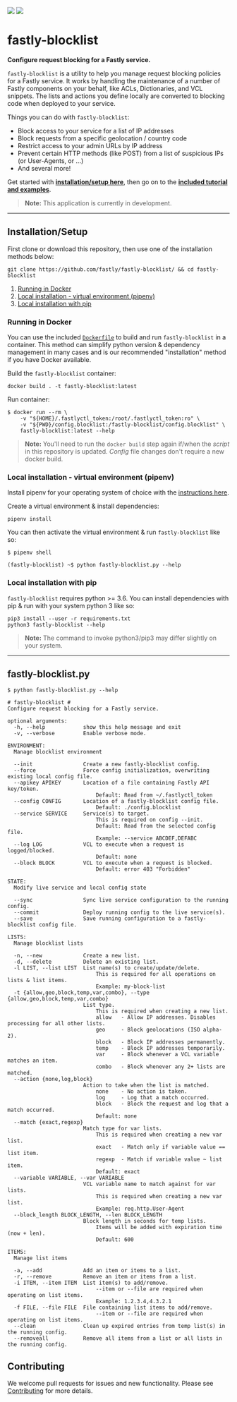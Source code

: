 ![](https://github.com/fastly/fastly-blocklist/workflows/prerelease/badge.svg)
![](https://github.com/fastly/fastly-blocklist/workflows/main/badge.svg)

# fastly-blocklist

**Configure request blocking for a Fastly service.**

`fastly-blocklist` is a utility to help you manage request blocking policies for a Fastly service. It works by handling the maintenance of a number of Fastly components on your behalf, like ACLs, Dictionaries, and VCL snippets. The lists and actions you define locally are converted to blocking code when deployed to your service.

Things you can do with `fastly-blocklist`:
* Block access to your service for a list of IP addresses
* Block requests from a specific geolocation / country code
* Restrict access to your admin URLs by IP address
* Prevent certain HTTP methods (like POST) from a list of suspicious IPs (or User-Agents, or ...)
* And several more!

Get started with [**installation/setup here**](#installationsetup), then go on to the [**included tutorial and examples**](docs/).

> **Note:** This application is currently in development.

---

## Installation/Setup

First clone or download this repository, then use one of the installation methods below:
```
git clone https://github.com/fastly/fastly-blocklist/ && cd fastly-blocklist
```

1. [Running in Docker](#running-in-docker)
1. [Local installation - virtual environment (pipenv)](#local-installation---virtual-environment-pipenv)
1. [Local installation with pip](#local-installation-with-pip)

### Running in Docker

You can use the included [`Dockerfile`](Dockerfile) to build and run `fastly-blocklist` in a container. This method can simplify python version & dependency management in many cases and is our recommended "installation" method if you have Docker available. 

Build the `fastly-blocklist` container:
```
docker build . -t fastly-blocklist:latest
```

Run container:
```
$ docker run --rm \
    -v "${HOME}/.fastlyctl_token:/root/.fastlyctl_token:ro" \
    -v "${PWD}/config.blocklist:/fastly-blocklist/config.blocklist" \
    fastly-blocklist:latest --help
```

> **Note:** You'll need to run the `docker build` step again if/when the _script_ in this repository is updated. _Config_ file changes don't require a new docker build.


### Local installation - virtual environment (pipenv)

Install pipenv for your operating system of choice with the [instructions here](https://docs.pipenv.org/en/latest/install/#installing-pipenv).

Create a virtual environment & install dependencies:
```
pipenv install
```

You can then activate the virtual environment & run `fastly-blocklist` like so:
```
$ pipenv shell

(fastly-blocklist) ~$ python fastly-blocklist.py --help
```

### Local installation with pip

`fastly-blocklist` requires python >= 3.6. You can install dependencies with pip & run with your system python 3 like so:

```
pip3 install --user -r requirements.txt
python3 fastly-blocklist --help
```

> **Note:** The command to invoke python3/pip3 may differ slightly on your system.

---

## fastly-blocklist.py

```
$ python fastly-blocklist.py --help

# fastly-blocklist #
Configure request blocking for a Fastly service.

optional arguments:
  -h, --help            show this help message and exit
  -v, --verbose         Enable verbose mode.

ENVIRONMENT:
  Manage blocklist environment

  --init                Create a new fastly-blocklist config.
  --force               Force config initialization, overwriting existing local config file.
  --apikey APIKEY       Location of a file containing Fastly API key/token.
                            Default: Read from ~/.fastlyctl_token
  --config CONFIG       Location of a fastly-blocklist config file.
                            Default: ./config.blocklist
  --service SERVICE     Service(s) to target.
                            This is required on config --init.
                            Default: Read from the selected config file.
                            Example: --service ABCDEF,DEFABC
  --log LOG             VCL to execute when a request is logged/blocked.
                            Default: none
  --block BLOCK         VCL to execute when a request is blocked.
                            Default: error 403 "Forbidden"

STATE:
  Modify live service and local config state

  --sync                Sync live service configuration to the running config.
  --commit              Deploy running config to the live service(s).
  --save                Save running configuration to a fastly-blocklist config file.

LISTS:
  Manage blocklist lists

  -n, --new             Create a new list.
  -d, --delete          Delete an existing list.
  -l LIST, --list LIST  List name(s) to create/update/delete.
                            This is required for all operations on lists & list items.
                            Example: my-block-list
  -t {allow,geo,block,temp,var,combo}, --type {allow,geo,block,temp,var,combo}
                        List type.
                            This is required when creating a new list.
                            allow   - Allow IP addresses. Disables processing for all other lists.
                            geo     - Block geolocations (ISO alpha-2).
                            block   - Block IP addresses permanently.
                            temp    - Block IP addresses temporarily.
                            var     - Block whenever a VCL variable matches an item.
                            combo   - Block whenever any 2+ lists are matched.
  --action {none,log,block}
                        Action to take when the list is matched.
                            none    - No action is taken.
                            log     - Log that a match occurred.
                            block   - Block the request and log that a match occurred.
                            Default: none
  --match {exact,regexp}
                        Match type for var lists.
                            This is required when creating a new var list.
                            exact   - Match only if variable value == list item.
                            regexp  - Match if variable value ~ list item.
                            Default: exact
  --variable VARIABLE, --var VARIABLE
                        VCL variable name to match against for var lists.
                            This is required when creating a new var list.
                            Example: req.http.User-Agent
  --block_length BLOCK_LENGTH, --len BLOCK_LENGTH
                        Block length in seconds for temp lists.
                            Items will be added with expiration time (now + len).
                            Default: 600

ITEMS:
  Manage list items

  -a, --add             Add an item or items to a list.
  -r, --remove          Remove an item or items from a list.
  -i ITEM, --item ITEM  List item(s) to add/remove.
                            --item or --file are required when operating on list items.
                            Example: 1.2.3.4,4.3.2.1
  -f FILE, --file FILE  File containing list items to add/remove.
                            --item or --file are required when operating on list items.
  --clean               Clean up expired entries from temp list(s) in the running config.
  --removeall           Remove all items from a list or all lists in the running config.

```

## Contributing
We welcome pull requests for issues and new functionality. Please see [Contributing](CONTRIBUTING.md) for more details.
